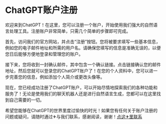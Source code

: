 # ChatGPT账户注册

欢迎来到ChatGPT！在这里，您可以注册一个账户，开始使用我们强大的自然语言处理工具。注册账户非常简单，只需几个简单的步骤即可完成。

首先，访问我们的官方网站，并点击“注册”按钮。您将被要求填写一些基本信息，例如您的电子邮件地址和所需的用户名。请确保您填写的信息是准确无误的，以便您日后能够方便地登录和管理您的账户。

接下来，您将收到一封确认邮件，其中包含一个确认链接。点击链接确认您的邮件地址，然后您就可以登录您的ChatGPT账户了！在您的个人资料中，您可以进一步完善您的信息，例如添加个人简介或更改头像等。

现在，您已经成功注册了ChatGPT账户，可以开始尽情地探索我们的各种功能和服务了！无论是使用我们的聊天机器人还是进行自然语言生成，您都可以在这里找到自己需要的一切。

希望您能够在ChatGPT的世界里度过愉快的时光！如果您有任何关于账户注册的问题或疑问，请随时通过✈与我们联系，感谢阅读，谢谢！[点这✈里联系](https://sms.k02.cc)